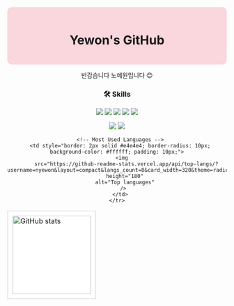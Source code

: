 <!-- 프로필 상단 -->
<div align="center" style="background-color: #f9d7dc; padding: 20px; border-radius: 10px;">
  <h1>Yewon's GitHub</h1>
</div>

<!-- 간단 인사 -->
<p align="center">
  반갑습니다 노예원입니다 😊
</p>

<!-- Skills (피라미드 형태로 뱃지 배치) -->
<h3 align="center">🛠 Skills</h3>

<p align="center">
  <img src="https://img.shields.io/badge/HTML5-E34F26?style=for-the-badge&logo=html5&logoColor=white" />
  <img src="https://img.shields.io/badge/CSS3-1572B6?style=for-the-badge&logo=css3&logoColor=white" />
  <img src="https://img.shields.io/badge/JavaScript-F7DF1E?style=for-the-badge&logo=javascript&logoColor=black" />
  <img src="https://img.shields.io/badge/TypeScript-3178C6?style=for-the-badge&logo=typescript&logoColor=white" />
  <img src="https://img.shields.io/badge/React-61DAFB?style=for-the-badge&logo=react&logoColor=black" />
</p>

<p align="center">
  <img src="https://img.shields.io/badge/Java-007396?style=for-the-badge&logo=openjdk&logoColor=white" />
  <img src="https://img.shields.io/badge/C-A8B9CC?style=for-the-badge&logo=c&logoColor=0A0A0A" />
</p>

<!-- GitHub Stats + Most Used Languages -->
<div align="center">
  <table>
    <tr>
      <!-- GitHub Stats -->
      <td style="border: 2px solid #e4e4e4; border-radius: 10px; background-color: #ffffff; padding: 10px;">
        <img 
          src="https://github-readme-stats.vercel.app/api?username=nyewon&show_icons=true&count_private=true&theme=radical" 
          height="180" 
          alt="GitHub stats" 
        />
      </td>

      <!-- Most Used Languages -->
      <td style="border: 2px solid #e4e4e4; border-radius: 10px; background-color: #ffffff; padding: 10px;">
        <img 
          src="https://github-readme-stats.vercel.app/api/top-langs/?username=nyewon&layout=compact&langs_count=8&card_width=320&theme=radical" 
          height="180" 
          alt="Top languages" 
        />
      </td>
    </tr>
  </table>
</div>

